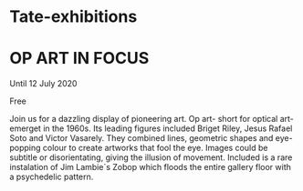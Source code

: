 # Tate-exhibitions
<!DOCTYPE html>
<html>
	<body>
	  <h1>OP ART IN FOCUS</h1>
	  <p>Until 12 July 2020</p>
	  <P>Free</p>
	  <p>Join us for a dazzling display of pioneering art. Op art- short for optical art- emerget in the 1960s. 
	  Its leading figures included Briget Riley, Jesus Rafael Soto and Victor Vasarely.
	  They combined lines, geometric shapes and eye- popping colour to create artworks that fool the eye.
	  Images could be subtitle or disorientating, giving the illusion of movement.
	  Included is a rare instalation of Jim Lambie`s Zobop which floods the entire gallery floor with a psychedelic pattern.</p>
	  </body>
	  </html>
